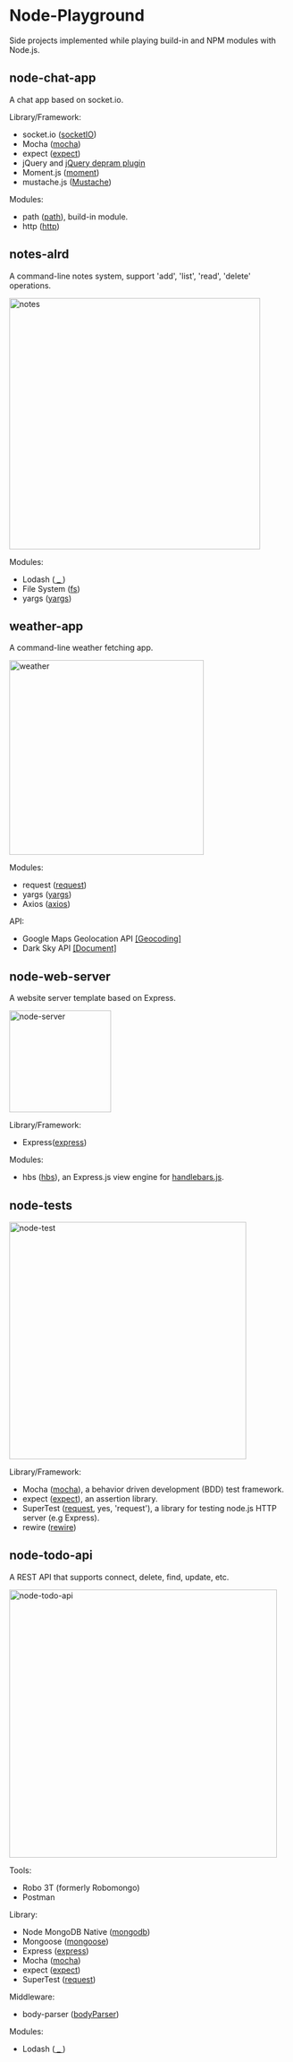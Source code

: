 # Node-Playground

Side projects implemented while playing build-in and NPM modules with Node.js.

## node-chat-app

A chat app based on socket.io.

Library/Framework:
- socket.io ([socketIO](https://socket.io/docs/))
- Mocha ([mocha](https://mochajs.org/#features))
- expect ([expect](https://github.com/mjackson/expect#expect--))
- jQuery and [jQuery depram plugin](https://links.mead.io/deparam) 
- Moment.js ([moment](https://momentjs.com/))
- mustache.js ([Mustache](https://github.com/janl/mustache.js/tree/v2.2.1))

Modules:
- path ([path](https://nodejs.org/api/path.html#path_path_join_paths)), build-in module.
- http ([http](https://nodejs.org/api/http.html#http_http))

## notes-alrd

A command-line notes system, support 'add', 'list', 'read', 'delete' operations.

<img width="449" alt="notes" src="https://user-images.githubusercontent.com/20265633/37562134-bc2368e0-2a36-11e8-8ea9-53bd7bcf4af7.PNG">

Modules:
- Lodash ([ _ ](https://lodash.com/docs/4.17.5))
- File System ([fs](https://nodejs.org/api/fs.html#fs_file_system))
- yargs ([yargs](http://yargs.js.org/docs/))

## weather-app

A command-line weather fetching app.

<img width="348" alt="weather" src="https://user-images.githubusercontent.com/20265633/37582150-e23a2f50-2b21-11e8-946b-b6b1f90aeff5.PNG">

Modules:
- request ([request](https://www.npmjs.com/package/request#table-of-contents))
- yargs ([yargs](http://yargs.js.org/docs/))
- Axios ([axios](https://www.npmjs.com/package/axios#example))

API:
- Google Maps Geolocation API [[Geocoding]](https://developers.google.com/maps/documentation/geocoding/start)
- Dark Sky API [[Document]](https://darksky.net/dev/docs)

## node-web-server

A website server template based on Express.

<img width="182" alt="node-server" src="https://user-images.githubusercontent.com/20265633/37676424-48e68d8e-2c4e-11e8-947b-b852022dda2a.PNG">

Library/Framework:
- Express([express](https://expressjs.com/))

Modules:
- hbs ([hbs](https://www.npmjs.com/package/handlebars)), an Express.js view engine for [handlebars.js](https://github.com/wycats/handlebars.js).

## node-tests

<img width="424" alt="node-test" src="https://user-images.githubusercontent.com/20265633/37695248-511ba132-2ca4-11e8-9524-a9f8cb3a53aa.PNG">

Library/Framework:
- Mocha ([mocha](https://mochajs.org/#features)), a behavior driven development (BDD) test framework.
- expect ([expect](https://github.com/mjackson/expect#expect--)), an assertion library.
- SuperTest ([request](https://github.com/visionmedia/supertest#supertest---), yes, 'request'), a library for testing node.js HTTP server (e.g Express).
- rewire ([rewire](https://www.npmjs.com/package/rewire))

## node-todo-api

A REST API that supports connect, delete, find, update, etc.

<img width="479" alt="node-todo-api" src="https://user-images.githubusercontent.com/20265633/37871806-477ff1e0-2fc5-11e8-9db6-c2b7ffc91d10.PNG">

Tools:
- Robo 3T (formerly Robomongo)
- Postman

Library:
- Node MongoDB Native ([mongodb](http://mongodb.github.io/node-mongodb-native/2.2/api/))
- Mongoose ([mongoose](http://mongoosejs.com/docs/guide.html))
- Express ([express](https://expressjs.com/))
- Mocha ([mocha](https://mochajs.org/#features))
- expect ([expect](https://github.com/mjackson/expect#expect--))
- SuperTest ([request](https://github.com/visionmedia/supertest#supertest---))

Middleware:
- body-parser ([bodyParser](https://www.npmjs.com/package/body-parser))

Modules:
- Lodash ([ _ ](https://lodash.com/docs/4.17.5))
